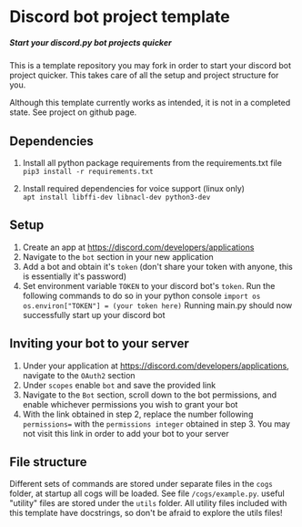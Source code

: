 # Discord bot project template
##### *Start your discord.py bot projects quicker*
This is a template repository you may fork in order to start your discord bot project quicker. This takes care of all
the setup and project structure for you.

Although this template currently works as intended, it is not in a completed state. See project on github page.

## Dependencies
1. Install all python package requirements from the requirements.txt file  
`pip3 install -r requirements.txt`

2. Install required dependencies for voice support (linux only)  
`apt install libffi-dev libnacl-dev python3-dev`

## Setup
1. Create an app at https://discord.com/developers/applications
2. Navigate to the `bot` section in your new application
3. Add a bot and obtain it's `token` (don't share your token with anyone, this is essentially it's password)
4. Set environment variable `TOKEN` to your discord bot's `token`. Run the following commands to do so in your python console
`import os`  
`os.environ["TOKEN"] = (your token here)`
Running main.py should now successfully start up your discord bot

## Inviting your bot to your server
1. Under your application at https://discord.com/developers/applications, navigate to the `OAuth2` section
2. Under `scopes` enable `bot` and save the provided link
3. Navigate to the `Bot` section, scroll down to the bot permissions, and enable whichever permissions you wish to grant your
bot
4. With the link obtained in step 2, replace the number following `permissions=` with the `permissions integer` obtained
in step 3. You may not visit this link in order to add your bot to your server

## File structure
Different sets of commands are stored under separate files in the `cogs` folder, at startup all cogs will be loaded. See
file `/cogs/example.py`. useful "utility" files are stored under the `utils` folder. All utility files included with this
template have docstrings, so don't be afraid to explore the utils files!